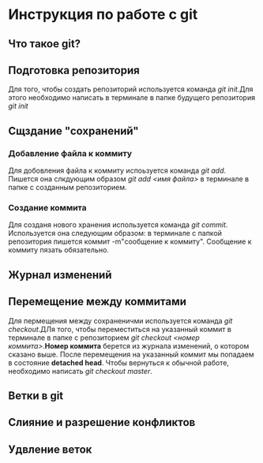 # Инструкция по работе с git

## Что такое git?

## Подготовка репозитория
Для того, чтобы создать репозиторий используется команда *git init*.Для этого необходимо написать в терминале в папке будущего репозитория *git init*

## Сщздание "сохранений"

### Добавление файла к коммиту
Для добовления файла к коммиту испоьзуется команда *git add*. Пишется она слкдующим образом *git add <имя файла>* в терминале в папке с созданным репозиторием.

### Создание коммита


Для созданя нового хранения используется команда *git commit*. Используется она следующим образом: в терминале с папкой репозитория пишется коммит -m"сообщение к коммиту". Сообщение к коммиту пязать обязательно.

## Журнал изменений

## Перемещение между коммитами
Для пермещения между сохраненичми используется команда *git checkout*.ДЛя того, чтобы переместиться на указанный коммит в терминале в папке с репозиторием *git checkout <номер коммита>*.**Номер коммита** берется из журнала изменений, о котором сказано выше. После перемещения на указанный коммит мы попадаем  в состояние **detached head**. Чтобы вернуться к обычной работе, необходимо написать *git checkout master*.

## Ветки в git

## Слияние и разрешение конфликтов

## Удвление веток